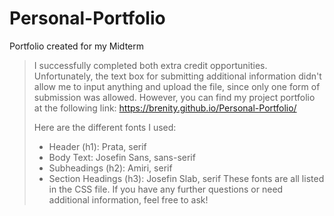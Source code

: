 # Personal-Portfolio
Portfolio created for my Midterm

 >I successfully completed both extra credit opportunities. Unfortunately,
 > the text box for submitting additional information didn't allow me to input
 > anything and upload the file, since only one form of submission was
 > allowed. However, you can find my project portfolio at the following link:
 > https://brenity.github.io/Personal-Portfolio/
 >
 > Here are the different fonts I used:
 > * Header (h1): Prata, serif
 > * Body Text: Josefin Sans, sans-serif
 > * Subheadings (h2): Amiri, serif
 > * Section Headings (h3): Josefin Slab, serif
 > These fonts are all listed in the CSS file. If you have any further
 > questions or need additional information, feel free to ask!

